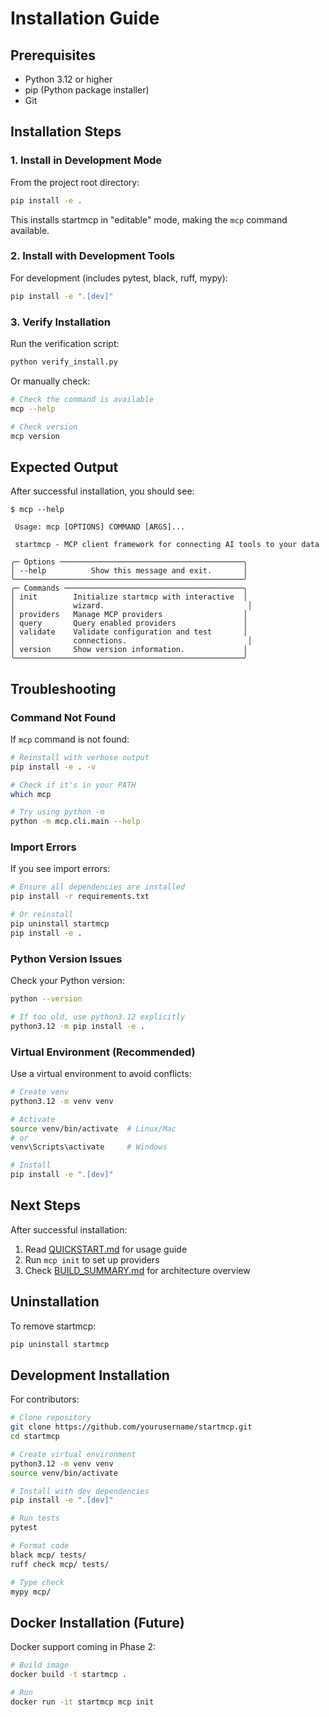 # Installation Guide

## Prerequisites

- Python 3.12 or higher
- pip (Python package installer)
- Git

## Installation Steps

### 1. Install in Development Mode

From the project root directory:

```bash
pip install -e .
```

This installs startmcp in "editable" mode, making the `mcp` command available.

### 2. Install with Development Tools

For development (includes pytest, black, ruff, mypy):

```bash
pip install -e ".[dev]"
```

### 3. Verify Installation

Run the verification script:

```bash
python verify_install.py
```

Or manually check:

```bash
# Check the command is available
mcp --help

# Check version
mcp version
```

## Expected Output

After successful installation, you should see:

```
$ mcp --help

 Usage: mcp [OPTIONS] COMMAND [ARGS]...

 startmcp - MCP client framework for connecting AI tools to your data

╭─ Options ─────────────────────────────────────────╮
│ --help          Show this message and exit.       │
╰───────────────────────────────────────────────────╯
╭─ Commands ────────────────────────────────────────╮
│ init        Initialize startmcp with interactive  │
│             wizard.                                │
│ providers   Manage MCP providers                  │
│ query       Query enabled providers               │
│ validate    Validate configuration and test       │
│             connections.                           │
│ version     Show version information.             │
╰───────────────────────────────────────────────────╯
```

## Troubleshooting

### Command Not Found

If `mcp` command is not found:

```bash
# Reinstall with verbose output
pip install -e . -v

# Check if it's in your PATH
which mcp

# Try using python -m
python -m mcp.cli.main --help
```

### Import Errors

If you see import errors:

```bash
# Ensure all dependencies are installed
pip install -r requirements.txt

# Or reinstall
pip uninstall startmcp
pip install -e .
```

### Python Version Issues

Check your Python version:

```bash
python --version

# If too old, use python3.12 explicitly
python3.12 -m pip install -e .
```

### Virtual Environment (Recommended)

Use a virtual environment to avoid conflicts:

```bash
# Create venv
python3.12 -m venv venv

# Activate
source venv/bin/activate  # Linux/Mac
# or
venv\Scripts\activate     # Windows

# Install
pip install -e ".[dev]"
```

## Next Steps

After successful installation:

1. Read [QUICKSTART.md](QUICKSTART.md) for usage guide
2. Run `mcp init` to set up providers
3. Check [BUILD_SUMMARY.md](BUILD_SUMMARY.md) for architecture overview

## Uninstallation

To remove startmcp:

```bash
pip uninstall startmcp
```

## Development Installation

For contributors:

```bash
# Clone repository
git clone https://github.com/yourusername/startmcp.git
cd startmcp

# Create virtual environment
python3.12 -m venv venv
source venv/bin/activate

# Install with dev dependencies
pip install -e ".[dev]"

# Run tests
pytest

# Format code
black mcp/ tests/
ruff check mcp/ tests/

# Type check
mypy mcp/
```

## Docker Installation (Future)

Docker support coming in Phase 2:

```bash
# Build image
docker build -t startmcp .

# Run
docker run -it startmcp mcp init
```
